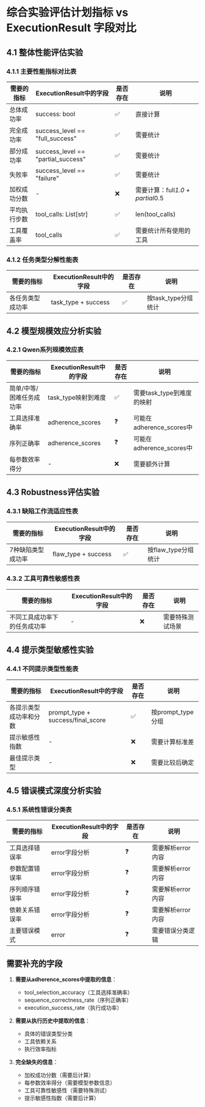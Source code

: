 # 综合实验评估计划指标 vs ExecutionResult 字段对比

## 4.1 整体性能评估实验

### 4.1.1 主要性能指标对比表
| 需要的指标 | ExecutionResult中的字段 | 是否存在 | 说明 |
|-----------|------------------------|---------|------|
| 总体成功率 | success: bool | ✅ | 直接计算 |
| 完全成功率 | success_level == "full_success" | ✅ | 需要统计 |
| 部分成功率 | success_level == "partial_success" | ✅ | 需要统计 |
| 失败率 | success_level == "failure" | ✅ | 需要统计 |
| 加权成功分数 | - | ❌ | 需要计算：full*1.0 + partial*0.5 |
| 平均执行步数 | tool_calls: List[str] | ✅ | len(tool_calls) |
| 工具覆盖率 | tool_calls | ✅ | 需要统计所有使用的工具 |

### 4.1.2 任务类型分解性能表
| 需要的指标 | ExecutionResult中的字段 | 是否存在 | 说明 |
|-----------|------------------------|---------|------|
| 各任务类型成功率 | task_type + success | ✅ | 按task_type分组统计 |

## 4.2 模型规模效应分析实验

### 4.2.1 Qwen系列规模效应表
| 需要的指标 | ExecutionResult中的字段 | 是否存在 | 说明 |
|-----------|------------------------|---------|------|
| 简单/中等/困难任务成功率 | task_type映射到难度 | ✅ | 需要task_type到难度的映射 |
| 工具选择准确率 | adherence_scores | ❓ | 可能在adherence_scores中 |
| 序列正确率 | adherence_scores | ❓ | 可能在adherence_scores中 |
| 每参数效率得分 | - | ❌ | 需要额外计算 |

## 4.3 Robustness评估实验

### 4.3.1 缺陷工作流适应性表
| 需要的指标 | ExecutionResult中的字段 | 是否存在 | 说明 |
|-----------|------------------------|---------|------|
| 7种缺陷类型成功率 | flaw_type + success | ✅ | 按flaw_type分组统计 |

### 4.3.2 工具可靠性敏感性表
| 需要的指标 | ExecutionResult中的字段 | 是否存在 | 说明 |
|-----------|------------------------|---------|------|
| 不同工具成功率下的任务成功率 | - | ❌ | 需要特殊测试场景 |

## 4.4 提示类型敏感性实验

### 4.4.1 不同提示类型性能表
| 需要的指标 | ExecutionResult中的字段 | 是否存在 | 说明 |
|-----------|------------------------|---------|------|
| 各提示类型成功率和分数 | prompt_type + success/final_score | ✅ | 按prompt_type分组 |
| 提示敏感性指数 | - | ❌ | 需要计算标准差 |
| 最佳提示类型 | - | ❌ | 需要比较后确定 |

## 4.5 错误模式深度分析实验

### 4.5.1 系统性错误分类表
| 需要的指标 | ExecutionResult中的字段 | 是否存在 | 说明 |
|-----------|------------------------|---------|------|
| 工具选择错误率 | error字段分析 | ❓ | 需要解析error内容 |
| 参数配置错误率 | error字段分析 | ❓ | 需要解析error内容 |
| 序列顺序错误率 | error字段分析 | ❓ | 需要解析error内容 |
| 依赖关系错误率 | error字段分析 | ❓ | 需要解析error内容 |
| 主要错误模式 | error | ❓ | 需要错误分类逻辑 |

## 需要补充的字段

1. **需要从adherence_scores中提取的信息**：
   - tool_selection_accuracy（工具选择准确率）
   - sequence_correctness_rate（序列正确率）
   - execution_success_rate（执行成功率）

2. **需要从执行历史中提取的信息**：
   - 具体的错误类型分类
   - 工具依赖关系
   - 执行效率指标

3. **完全缺失的信息**：
   - 加权成功分数（需要后计算）
   - 每参数效率得分（需要模型参数信息）
   - 工具可靠性敏感性（需要特殊测试）
   - 提示敏感性指数（需要后计算）